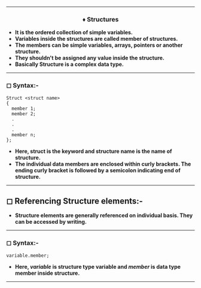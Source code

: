 ------------------------------------------------------------------------------------
### <p align="center"> ♦ Structures </p>

* **It is the ordered collection of simple variables.**
* **Variables inside the structures are called member of structures.**
* **The members can be simple variables, arrays, pointers or another structure.**
* **They shouldn't be assigned any value inside the structure.**
* **Basically Structure is a complex data type.**
------------------------------------------------------------------------------------

### ◻ Syntax:- 
```
Struct <struct name>
{
  member 1;
  member 2;
  .
  .
  .
  member n;
};
```

* **Here, struct is the keyword and structure name is the name of structure.**
* **The individual data members are enclosed within curly brackets. The ending curly bracket is followed by a semicolon indicating end of structure.**
----------------------------------------------------------------------------------------

## ◻ Referencing Structure elements:- 

* **Structure elements are generally referenced on individual basis. They can be accessed by writing.**
----------------------------------------------------------------------------------------
### ◻ Syntax:-
```
variable.member;
```
* **Here, *variable* is structure type variable and *member* is data type member inside structure.**

--------------------------------------------------------------------------------------
